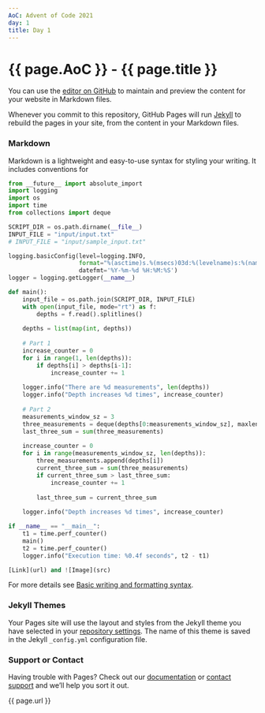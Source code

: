 ```yaml
---
AoC: Advent of Code 2021
day: 1
title: Day 1
---
```

# {{ page.AoC }} - {{ page.title }}

You can use the [editor on GitHub](https://github.com/derailed-dash/Advent-of-Code/edit/master/docs/index.md) to maintain and preview the content for your website in Markdown files.

Whenever you commit to this repository, GitHub Pages will run [Jekyll](https://jekyllrb.com/) to rebuild the pages in your site, from the content in your Markdown files.

### Markdown

Markdown is a lightweight and easy-to-use syntax for styling your writing. It includes conventions for

```python
from __future__ import absolute_import
import logging
import os
import time
from collections import deque

SCRIPT_DIR = os.path.dirname(__file__) 
INPUT_FILE = "input/input.txt"
# INPUT_FILE = "input/sample_input.txt"

logging.basicConfig(level=logging.INFO, 
                    format="%(asctime)s.%(msecs)03d:%(levelname)s:%(name)s:\t%(message)s", 
                    datefmt='%Y-%m-%d %H:%M:%S')
logger = logging.getLogger(__name__)

def main():
    input_file = os.path.join(SCRIPT_DIR, INPUT_FILE)
    with open(input_file, mode="rt") as f:
        depths = f.read().splitlines()
    
    depths = list(map(int, depths))
    
    # Part 1
    increase_counter = 0
    for i in range(1, len(depths)):
        if depths[i] > depths[i-1]:
            increase_counter += 1
    
    logger.info("There are %d measurements", len(depths))
    logger.info("Depth increases %d times", increase_counter)
    
    # Part 2
    measurements_window_sz = 3
    three_measurements = deque(depths[0:measurements_window_sz], maxlen=measurements_window_sz)
    last_three_sum = sum(three_measurements)
    
    increase_counter = 0
    for i in range(measurements_window_sz, len(depths)):
        three_measurements.append(depths[i])
        current_three_sum = sum(three_measurements)
        if current_three_sum > last_three_sum:
            increase_counter += 1
            
        last_three_sum = current_three_sum
    
    logger.info("Depth increases %d times", increase_counter)

if __name__ == "__main__":
    t1 = time.perf_counter()
    main()
    t2 = time.perf_counter()
    logger.info("Execution time: %0.4f seconds", t2 - t1)

[Link](url) and ![Image](src)
```

For more details see [Basic writing and formatting syntax](https://docs.github.com/en/github/writing-on-github/getting-started-with-writing-and-formatting-on-github/basic-writing-and-formatting-syntax).

### Jekyll Themes

Your Pages site will use the layout and styles from the Jekyll theme you have selected in your [repository settings](https://github.com/derailed-dash/Advent-of-Code/settings/pages). The name of this theme is saved in the Jekyll `_config.yml` configuration file.

### Support or Contact

Having trouble with Pages? Check out our [documentation](https://docs.github.com/categories/github-pages-basics/) or [contact support](https://support.github.com/contact) and we’ll help you sort it out.

{{ page.url }}
